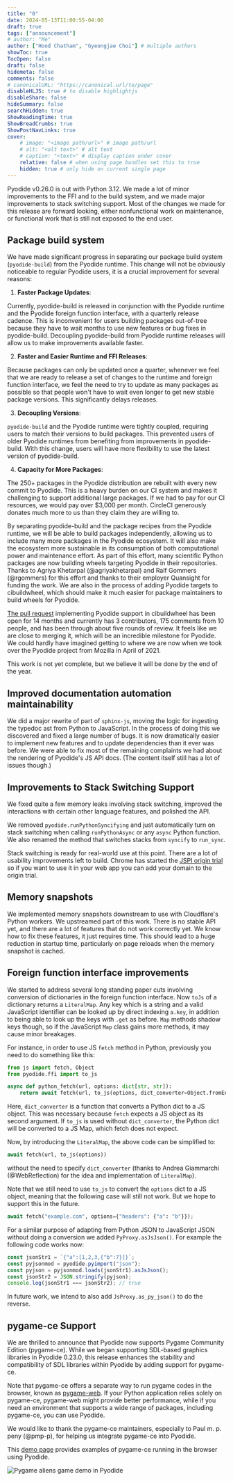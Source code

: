 ```yaml
---
title: "0"
date: 2024-05-13T11:00:55-04:00
draft: true
tags: ["announcement"]
# author: "Me"
author: ["Hood Chatham", "Gyeongjae Choi"] # multiple authors
showToc: true
TocOpen: false
draft: false
hidemeta: false
comments: false
# canonicalURL: "https://canonical.url/to/page"
disableHLJS: true # to disable highlightjs
disableShare: false
hideSummary: false
searchHidden: true
ShowReadingTime: true
ShowBreadCrumbs: true
ShowPostNavLinks: true
cover:
    # image: "<image path/url>" # image path/url
    # alt: "<alt text>" # alt text
    # caption: "<text>" # display caption under cover
    relative: false # when using page bundles set this to true
    hidden: true # only hide on current single page
---
```


Pyodide v0.26.0 is out with Python 3.12. We made a lot of minor improvements to
the FFI and to the build system, and we made major improvements to stack
switching support. Most of the changes we made for this release are forward
looking, either nonfunctional work on maintenance, or functional work that is
still not exposed to the end user.

## Package build system

We have made significant progress in separating our package build system
(`pyodide-build`) from the Pyodide runtime. This change will not be
obviously noticeable to regular Pyodide users, it is a crucial improvement for
several reasons:

1. __Faster Package Updates__:

Currently, pyodide-build is released in conjunction with the Pyodide runtime and
the Pyodide foreign function interface, with a quarterly release cadence. This
is inconvenient for users building packages out-of-tree because they have to
wait months to use new features or bug fixes in pyodide-build. Decoupling
pyodide-build from Pyodide runtime releases will allow us to make improvements
available faster.

2. __Faster and Easier Runtime and FFI Releases__:

Because packages can only be updated once a quarter, whenever we feel that we
are ready to release a set of changes to the runtime and foreign function
interface, we feel the need to try to update as many packages as possible so
that people won't have to wait even longer to get new stable package versions.
This significantly delays releases.

3. __Decoupling Versions__: 

`pyodide-build` and the Pyodide runtime were tightly coupled, requiring users to
match their versions to build packages. This prevented users of older Pyodide
runtimes from benefiting from improvements in pyodide-build. With this change,
users will have more flexibility to use the latest version of pyodide-build.

4. __Capacity for More Packages__:

The 250+ packages in the Pyodide distribution are rebuilt with every new commit
to Pyodide. This is a heavy burden on our CI system and makes it challenging to
support additional large packages. If we had to pay for our CI resources, we
would pay over $3,000 per month. CircleCI generously donates much more to us
than they claim they are willing to.

By separating pyodide-build and the package recipes from the Pyodide runtime, we
will be able to build packages independently, allowing us to include many more
packages in the Pyodide ecosystem. It will also make the ecosystem more
sustainable in its consumption of both computational power and maintenance
effort. As part of this effort, many scientific Python packages are now building
wheels targeting Pyodide in their repositories. Thanks to Agriya Khetarpal
(@agriyakhetarpal) and Ralf Gommers (@rgommers) for this effort and thanks to
their employer Quansight for funding the work. We are also in the process of
adding Pyodide targets to cibuildwheel, which should make it much easier for
package maintainers to build wheels for Pyodide. 

[The pull request](https://github.com/pypa/cibuildwheel/pull/1456) implementing
Pyodide support in cibuildwheel has been open for 14 months and currently has 3
contributors, 175 comments from 10 people, and has been through about five
rounds of review. It feels like we are close to merging it, which will be an
incredible milestone for Pyodide. We could hardly have imagined getting to where
we are now when we took over the Pyodide project from Mozilla in April of 2021.

This work is not yet complete, but we believe it will be done by the end of the
year.

## Improved documentation automation maintainability

We did a major rewrite of part of `sphinx-js`, moving the logic for ingesting the
typedoc ast from Python to JavaScript. In the process of doing this we discovered
and fixed a large number of bugs. It is now dramatically easier to implement new
features and to update dependencies than it ever was before. We were able to fix
most of the remaining complaints we had about the rendering of Pyodide's JS API
docs. (The content itself still has a lot of issues though.)

## Improvements to Stack Switching Support

We fixed quite a few memory leaks involving stack switching, improved the
interactions with certain other language features, and polished the API.

We removed `pyodide.runPythonSyncifying` and just automatically turn on stack
switching when calling `runPythonAsync` or any `async` Python function. We also
renamed the method that switches stacks from `syncify` to `run_sync`.

Stack switching is ready for real-world use at this point. There are a lot of
usability improvements left to build. Chrome has started the 
[JSPI origin trial](https://developer.chrome.com/blog/webassembly-jspi-origin-trial)
so if you want to use it in your web app you can add your domain to the origin trial.

## Memory snapshots

We implemented memory snapshots downstream to use with Cloudflare's Python
workers. We upstreamed part of this work. There is no stable API yet, and there
are a lot of features that do not work correctly yet. We know how to fix these
features, it just requires time. This should lead to a huge reduction in startup
time, particularly on page reloads when the memory snapshot is cached.

## Foreign function interface improvements

We started to address several long standing paper cuts involving conversion of
dictionaries in the foreign function interface. Now `toJs` of a dictionary
returns a `LiteralMap`. Any key which is a string and a valid JavaScript
identifier can be looked up by direct indexing `a.key`, in addition to being
able to look up the keys with `.get` as before. `Map` methods shadow keys
though, so if the JavaScript `Map` class gains more methods, it may cause minor
breakages.

For instance, in order to use JS `fetch` method in Python, previously you need
to do something like this:

```python
from js import fetch, Object
from pyodide.ffi import to_js

async def python_fetch(url, options: dict[str, str]):
    return await fetch(url, to_js(options, dict_converter=Object.fromEntries))
```

Here, `dict_converter` is a function that converts a Python dict to a JS object.
This was necessary because `fetch` expects a JS object as its second argument.
If `to_js` is used without `dict_converter`, the Python dict will be converted
to a JS Map, which fetch does not expect.

Now, by introducing the `LiteralMap`, the above code can be simplified to:

```python
await fetch(url, to_js(options))
```

without the need to specify `dict_converter` (thanks to Andrea Giammarchi
(@WebReflection) for the idea and implementation of `LiteralMap`).

Note that we still need to use `to_js` to convert the `options` dict to a JS
object, meaning that the following case will still not work. But we hope to
support this in the future.

```python
await fetch("example.com", options={"headers": {"a": "b"}});
```

For a similar purpose of adapting from Python JSON to JavaScript JSON without
doing a conversion we added `PyProxy.asJsJson()`. For example the following code
works now:
```js
const jsonStr1 = `{"a":[1,2,3,{"b":7}]}`;
const pyjsonmod = pyodide.pyimport("json");
const pyjson = pyjsonmod.loads(jsonStr1).asJsJson();
const jsonStr2 = JSON.stringify(pyjson);
console.log(jsonStr1 === jsonStr2); // true 
```
In future work, we intend to also add `JsProxy.as_py_json()` to do the reverse.

## pygame-ce Support

We are thrilled to announce that Pyodide now supports Pygame Community Edition (pygame-ce).
While we began supporting SDL-based graphics libraries in Pyodide 0.23.0,
this release enhances the stability and compatibility of SDL libraries within Pyodide by adding support for pygame-ce.

Note that pygame-ce offers a separate way to run pygame codes in the browser,
known as [pygame-web](https://github.com/pygame-web).
If your Python application relies solely on pygame-ce, pygame-web might provide better performance,
while if you need an environment that supports a wide range of packages, including pygame-ce, you can use Pyodide.

We would like to thank the pygame-ce maintainers, especially to Paul m. p. peny (@pmp-p),
for helping us integrate pygame-ce into Pyodide.

This [demo page](https://ryanking13.github.io/pyodide-pygame-demo/) provides examples of pygame-ce running in the browser using Pyodide.

<img src="pygame-demo-output.webp" alt="Pygame aliens game demo in Pyodide" />